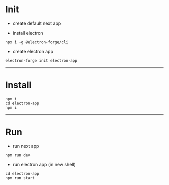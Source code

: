 # Init

- create default next app

- install electron
```shell
npx i -g @electron-forge/cli
```

- create electron app
```shell
electron-forge init electron-app
```

---

# Install

```shell
npm i
cd electron-app
npm i
```

---

# Run

- run next app
```shell
npm run dev
```

- run electron app (in new shell)
```shell
cd electron-app
npm run start
```